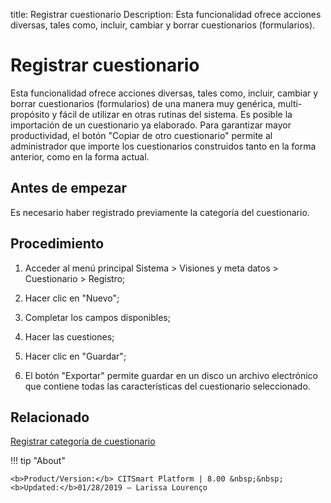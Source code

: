 title:  Registrar cuestionario 
Description: Esta funcionalidad ofrece acciones diversas, tales como, incluir, cambiar y borrar cuestionarios (formularios).
# Registrar cuestionario

Esta funcionalidad ofrece acciones diversas, tales como, incluir, cambiar y borrar cuestionarios (formularios) de una manera muy genérica, multi-propósito y fácil de utilizar en otras rutinas del sistema. Es posible la importación de un cuestionario ya elaborado. Para garantizar mayor productividad, el botón "Copiar de otro cuestionario" permite al administrador que importe los cuestionarios construidos tanto en la forma anterior, como en la forma actual.

Antes de empezar
----------------

Es necesario haber registrado previamente la categoría del cuestionario.

Procedimiento
-------------

1.  Acceder al menú principal Sistema \> Visiones y meta datos \> Cuestionario
    \> Registro;

2.  Hacer clic en "Nuevo";

3.  Completar los campos disponibles;

4.  Hacer las cuestiones;

5.  Hacer clic en "Guardar";

6.  El botón "Exportar" permite guardar en un disco un archivo electrónico que
    contiene todas las características del cuestionario seleccionado.
  
Relacionado
-----------

[Registrar categoría de cuestionario](/es-es/citsmart-platform-8/platform-administration/questionnaires/questionaires-management/questionnaire-category.html)

!!! tip "About"

    <b>Product/Version:</b> CITSmart Platform | 8.00 &nbsp;&nbsp;
    <b>Updated:</b>01/28/2019 – Larissa Lourenço

